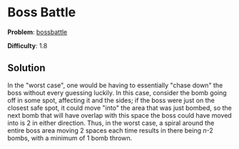 # Boss Battle

**Problem**: [bossbattle](https://open.kattis.com/problems/bossbattle)

**Difficulty**: 1.8

## Solution

In the "worst case", one would be having to essentially "chase down" the boss without every guessing luckily. In this case, consider the bomb going off in some spot, affecting it and the sides; if the boss were just on the closest safe spot, it could move "into" the area that was just bombed, so the next bomb that will have overlap with this space the boss could have moved into is 2 in either direction. Thus, in the worst case, a spiral around the entire boss area moving 2 spaces each time results in there being *n*-2 bombs, with a minimum of 1 bomb thrown.
